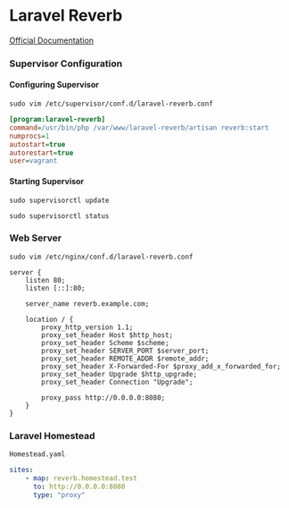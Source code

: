 # Laravel Reverb

[Official Documentation](https://laravel.com/docs/reverb)

### Supervisor Configuration

#### Configuring Supervisor

```shell
sudo vim /etc/supervisor/conf.d/laravel-reverb.conf
```

```ini
[program:laravel-reverb]
command=/usr/bin/php /var/www/laravel-reverb/artisan reverb:start
numprocs=1
autostart=true
autorestart=true
user=vagrant
```

#### Starting Supervisor

```shell
sudo supervisorctl update
```

```shell
sudo supervisorctl status
```

### Web Server

```shell
sudo vim /etc/nginx/conf.d/laravel-reverb.conf
```

```nginx
server {
    listen 80;
    listen [::]:80;
    
    server_name reverb.example.com;

    location / {
        proxy_http_version 1.1;
        proxy_set_header Host $http_host;
        proxy_set_header Scheme $scheme;
        proxy_set_header SERVER_PORT $server_port;
        proxy_set_header REMOTE_ADDR $remote_addr;
        proxy_set_header X-Forwarded-For $proxy_add_x_forwarded_for;
        proxy_set_header Upgrade $http_upgrade;
        proxy_set_header Connection "Upgrade";
 
        proxy_pass http://0.0.0.0:8080;
    }
}
```

### Laravel Homestead

`Homestead.yaml`

```yaml
sites:
    - map: reverb.homestead.test
      to: http://0.0.0.0:8080
      type: "proxy"
```
